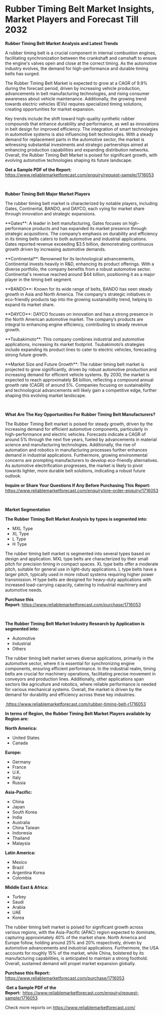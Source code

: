 <p><h1>Rubber Timing Belt Market Insights, Market Players and Forecast Till 2032</h1></p><p><strong>Rubber Timing Belt Market Analysis and Latest Trends</strong></p>
<p><p>A rubber timing belt is a crucial component in internal combustion engines, facilitating synchronization between the crankshaft and camshaft to ensure the engine's valves open and close at the correct timing. As the automotive industry evolves, the demand for high-performance and durable timing belts has surged.</p><p>The Rubber Timing Belt Market is expected to grow at a CAGR of 9.9% during the forecast period, driven by increasing vehicle production, advancements in belt manufacturing technologies, and rising consumer awareness about vehicle maintenance. Additionally, the growing trend towards electric vehicles (EVs) requires specialized timing solutions, creating opportunities for market expansion.</p><p>Key trends include the shift toward high-quality synthetic rubber compounds that enhance durability and performance, as well as innovations in belt design for improved efficiency. The integration of smart technologies in automotive systems is also influencing belt technologies. With a steady demand for replacement parts in the automotive sector, the market is witnessing substantial investments and strategic partnerships aimed at enhancing production capabilities and expanding distribution networks. Overall, the Rubber Timing Belt Market is poised for significant growth, with evolving automotive technologies shaping its future landscape.</p></p>
<p><strong>Get a Sample PDF of the Report:&nbsp;</strong> <a href="https://www.reliablemarketforecast.com/enquiry/request-sample/1716053?utm_campaign=2465&utm_medium=2&utm_source=Github&utm_content=ia&utm_term=19022025&utm_id=rubber-timing-belt">https://www.reliablemarketforecast.com/enquiry/request-sample/1716053</a></p>
<p>&nbsp;</p>
<p><strong>Rubber Timing Belt Major Market Players</strong></p>
<p><p>The rubber timing belt market is characterized by notable players, including Gates, Continental, BANDO, and DAYCO, each vying for market share through innovation and strategic expansions.</p><p>**Gates**: A leader in belt manufacturing, Gates focuses on high-performance products and has expanded its market presence through strategic acquisitions. The company’s emphasis on durability and efficiency in its timing belts caters to both automotive and industrial applications. Gates reported revenue exceeding $3.5 billion, demonstrating continuous growth driven by increasing automotive demands.</p><p>**Continental**: Renowned for its technological advancements, Continental invests heavily in R&D, enhancing its product offerings. With a diverse portfolio, the company benefits from a robust automotive sector. Continental's revenue reached around $44 billion, positioning it as a major player in the timing belt segment.</p><p>**BANDO**: Known for its wide range of belts, BANDO has seen steady growth in Asia and North America. The company's strategic initiatives in eco-friendly products tap into the growing sustainability trend, helping to expand its market share.</p><p>**DAYCO**: DAYCO focuses on innovation and has a strong presence in the North American automotive market. The company’s products are integral to enhancing engine efficiency, contributing to steady revenue growth.</p><p>**Tsubakimoto**: This company combines industrial and automotive applications, increasing its market footprint. Tsubakimoto’s strategies include expanding its product lines to cater to electric vehicles, forecasting strong future growth.</p><p>**Market Size and Future Growth**: The rubber timing belt market is projected to grow significantly, driven by robust automotive production and increasing demand for efficient vehicle systems. By 2030, the market is expected to reach approximately $8 billion, reflecting a compound annual growth rate (CAGR) of around 5%. Companies focusing on sustainability and technological advancements will likely gain a competitive edge, further shaping this evolving market landscape.</p></p>
<p>&nbsp;</p>
<p><strong>What Are The Key Opportunities For Rubber Timing Belt Manufacturers?</strong></p>
<p><p>The Rubber Timing Belt market is poised for steady growth, driven by the increasing demand for efficient automotive components, particularly in high-performance and electric vehicles. Forecasts indicate a CAGR of around 5% through the next five years, fueled by advancements in material science and manufacturing technologies. Additionally, the rise of automation and robotics in manufacturing processes further enhances demand in industrial applications. Furthermore, growing environmental concerns are prompting manufacturers to develop eco-friendly alternatives. As automotive electrification progresses, the market is likely to pivot towards lighter, more durable belt solutions, indicating a robust future outlook.</p></p>
<p><strong>Inquire or Share Your Questions If Any Before Purchasing This Report:</strong> <a href="https://www.reliablemarketforecast.com/enquiry/pre-order-enquiry/1716053?utm_campaign=2465&utm_medium=2&utm_source=Github&utm_content=ia&utm_term=19022025&utm_id=rubber-timing-belt">https://www.reliablemarketforecast.com/enquiry/pre-order-enquiry/1716053</a></p>
<p>&nbsp;</p>
<p><strong>Market Segmentation</strong></p>
<p><strong>The Rubber Timing Belt Market Analysis by types is segmented into:</strong></p>
<p><ul><li>MXL Type</li><li>XL Type</li><li>L Type</li><li>H Type</li></ul></p>
<p><p>The rubber timing belt market is segmented into several types based on design and application. MXL type belts are characterized by their small pitch for precision timing in compact spaces. XL type belts offer a moderate pitch, suitable for general use in light-duty applications. L type belts have a larger pitch, typically used in more robust systems requiring higher power transmission. H type belts are designed for heavy-duty applications with increased load-carrying capacity, catering to industrial machinery and automotive needs.</p></p>
<p><strong>Purchase this Report:&nbsp;</strong><a href="https://www.reliablemarketforecast.com/purchase/1716053?utm_campaign=2465&utm_medium=2&utm_source=Github&utm_content=ia&utm_term=19022025&utm_id=rubber-timing-belt">https://www.reliablemarketforecast.com/purchase/1716053</a></p>
<p>&nbsp;</p>
<p><strong>The Rubber Timing Belt Market Industry Research by Application is segmented into:</strong></p>
<p><ul><li>Automotive</li><li>Industrial</li><li>Others</li></ul></p>
<p><p>The rubber timing belt market serves diverse applications, primarily in the automotive sector, where it is essential for synchronizing engine components, ensuring efficient performance. In the industrial realm, timing belts are crucial for machinery operations, facilitating precise movement in conveyors and production lines. Additionally, other applications span sectors like agriculture and robotics, where reliable performance is needed for various mechanical systems. Overall, the market is driven by the demand for durability and efficiency across these key industries.</p></p>
<p><a href="https://www.reliablemarketforecast.com/rubber-timing-belt-r1716053?utm_campaign=2465&utm_medium=2&utm_source=Github&utm_content=ia&utm_term=19022025&utm_id=rubber-timing-belt">&nbsp;https://www.reliablemarketforecast.com/rubber-timing-belt-r1716053</a></p>
<p><strong>In terms of Region, the Rubber Timing Belt Market Players available by Region are:</strong></p>
<p>
    <p> <strong> North America: </strong>
        <ul>
            <li>United States</li>
            <li>Canada</li>
        </ul>
        </p> 
    <p> <strong> Europe: </strong>
        <ul>
            <li>Germany</li>
            <li>France</li>
            <li>U.K.</li>
            <li>Italy</li>
            <li>Russia</li>
        </ul>
        </p> 
    <p> <strong> Asia-Pacific: </strong>
        <ul>
            <li>China</li>
            <li>Japan</li>
            <li>South Korea</li>
            <li>India</li>
            <li>Australia</li>
            <li>China Taiwan</li>
            <li>Indonesia</li>
            <li>Thailand</li>
            <li>Malaysia</li>
        </ul>
        </p> 
    <p> <strong> Latin America: </strong>
        <ul>
            <li>Mexico</li>
            <li>Brazil</li>
            <li>Argentina Korea</li>
            <li>Colombia</li>
        </ul>
        </p> 
    <p> <strong> Middle East & Africa: </strong>
        <ul>
            <li>Turkey</li>
            <li>Saudi</li>
            <li>Arabia</li>
            <li>UAE</li>
            <li>Korea</li>
        </ul>
    </p>
    </p>
<p><p>The rubber timing belt market is poised for significant growth across various regions, with the Asia-Pacific (APAC) region expected to dominate, capturing approximately 40% of the market share. North America and Europe follow, holding around 25% and 20% respectively, driven by automotive advancements and industrial applications. Furthermore, the USA accounts for roughly 15% of the market, while China, bolstered by its manufacturing capabilities, is anticipated to maintain a strong foothold. Overall, sustained demand will propel market expansion globally.</p></p>
<p><strong>Purchase this Report: </strong><a href="https://www.reliablemarketforecast.com/purchase/1716053?utm_campaign=2465&utm_medium=2&utm_source=Github&utm_content=ia&utm_term=19022025&utm_id=rubber-timing-belt">https://www.reliablemarketforecast.com/purchase/1716053</a></p>
<p>&nbsp;<strong>Get a Sample PDF of the Report:&nbsp;&nbsp;</strong><a href="https://www.reliablemarketforecast.com/enquiry/request-sample/1716053?utm_campaign=2465&utm_medium=2&utm_source=Github&utm_content=ia&utm_term=19022025&utm_id=rubber-timing-belt">https://www.reliablemarketforecast.com/enquiry/request-sample/1716053</a></p>
<p><strong></strong></p>
<p>Check more reports on <a href="https://www.reliablemarketforecast.com/?utm_campaign=2465&utm_medium=2&utm_source=Github&utm_content=ia&utm_term=19022025&utm_id=rubber-timing-belt">https://www.reliablemarketforecast.com/</a></p>
